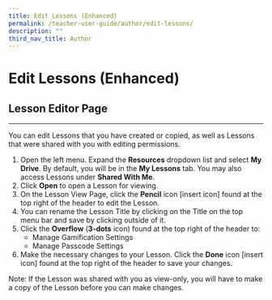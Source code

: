 ```yaml
---
title: Edit Lessons (Enhanced)
permalink: /teacher-user-guide/author/edit-lessons/
description: ""
third_nav_title: Author
---
```

<h1 id="edit-lessons-enhanced-">Edit Lessons (Enhanced)</h1>
<h2 id="-lesson-editor-page-"><strong>Lesson Editor Page</strong></h2>
<hr>
<p>You can edit Lessons that you have created or copied, as well as Lessons that were shared with you with editing permissions.</p>
<ol>
<li>Open the left menu. Expand the <strong>Resources</strong> dropdown list and select <strong>My Drive</strong>. By default, you will be in the <strong>My Lessons</strong> tab. You may also access Lessons under <strong>Shared With Me</strong>.</li>
<li>Click <strong>Open</strong> to open a Lesson for viewing.</li>
<li>On the Lesson View Page, click the <strong>Pencil</strong> icon [insert icon] found at the top right of the header to edit the Lesson.</li>
<li>You can rename the Lesson Title by clicking on the Title on the top menu bar and save by clicking outside of it.</li>
<li>Click the <strong>Overflow</strong> (<strong>3-dots</strong> icon) found at the top right of the header to:<ul>
<li>Manage Gamification Settings</li>
<li>Manage Passcode Settings</li>
</ul>
</li>
<li>Make the necessary changes to your Lesson. Click the <strong>Done</strong> icon [insert icon] found at the top right of the header to save your changes.</li>
</ol>
<p>Note: If the Lesson was shared with you as view-only, you will have to make a copy of the Lesson before you can make changes.</p>
